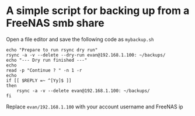 # A simple script for backing up from a FreeNAS smb share
Open a file editor and save the following code as `mybackup.sh`
```
echo "Prepare to run rsync dry run"
rsync -a -v --delete --dry-run evan@192.168.1.100: ~/backups/
echo "--- Dry run finished ---"
echo
read -p "Continue ? " -n 1 -r
echo
if [[ $REPLY =~ ^[Yy]$ ]]
then
	rsync -a -v --delete evan@192.168.1.100: ~/backups/
fi
```
Replace `evan/192.168.1.100` with your account username and FreeNAS ip
